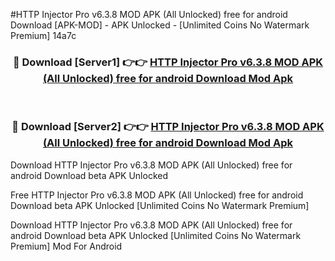 #HTTP Injector Pro v6.3.8 MOD APK (All Unlocked) free for android Download [APK-MOD] - APK Unlocked - [Unlimited Coins No Watermark Premium] 14a7c



<div align="center">

<h3>🔴 Download [Server1] 👉👉 <a href="https://momento.my/?title=HTTP_Injector_Pro_v6.3.8_MOD_APK_(All_Unlocked)_free_for_android_Download">HTTP Injector Pro v6.3.8 MOD APK (All Unlocked) free for android Download Mod Apk</a></h3><br>

<h3>🔴 Download [Server2] 👉👉 <a href="https://momento.my/?title=HTTP_Injector_Pro_v6.3.8_MOD_APK_(All_Unlocked)_free_for_android_Download">HTTP Injector Pro v6.3.8 MOD APK (All Unlocked) free for android Download Mod Apk</a></h3>
</div>



Download HTTP Injector Pro v6.3.8 MOD APK (All Unlocked) free for android Download beta APK Unlocked

Free HTTP Injector Pro v6.3.8 MOD APK (All Unlocked) free for android Download beta APK Unlocked [Unlimited Coins No Watermark Premium]

Download HTTP Injector Pro v6.3.8 MOD APK (All Unlocked) free for android Download beta APK Unlocked [Unlimited Coins No Watermark Premium] Mod For Android
